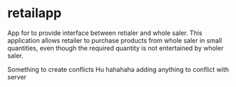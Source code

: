 # retailapp
App for to provide interface between retialer and whole saler. This application allows retailer to purchase products from whole saler in small quantities, even though the required quantity is not entertained by wholer saler. 

Something to create conflicts
Hu hahahaha
adding anything to conflict with server

